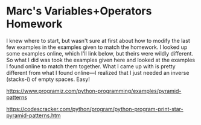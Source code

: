 # Marc's Variables+Operators Homework
I knew where to start, but wasn't sure at first about how to modify the last few examples in the examples given to match the homework. I looked up some examples online, which I'll link below, but theirs were wildly different. So what I did was took the examples given here and looked at the examples I found online to match them together. What I came up with is pretty different from what I found online—I realized that I just needed an inverse (stacks-i) of empty spaces. Easy!

https://www.programiz.com/python-programming/examples/pyramid-patterns

https://codescracker.com/python/program/python-program-print-star-pyramid-patterns.htm